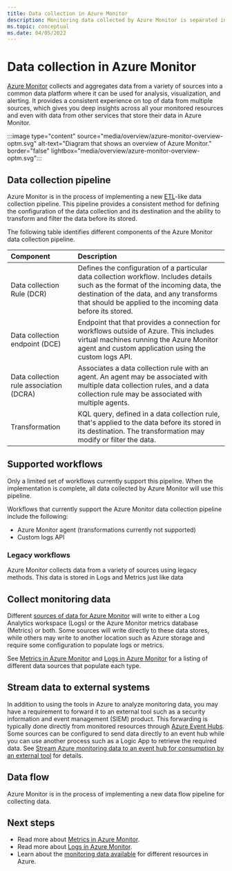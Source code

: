 ```yaml
---
title: Data collection in Azure Monitor
description: Monitoring data collected by Azure Monitor is separated into metrics that are lightweight and capable of supporting near real-time scenarios and logs that are used for advanced analysis.
ms.topic: conceptual
ms.date: 04/05/2022
---
```


# Data collection in Azure Monitor
[Azure Monitor](overview.md) collects and aggregates data from a variety of sources into a common data platform where it can be used for analysis, visualization, and alerting. It provides a consistent experience on top of data from multiple sources, which gives you deep insights across all your monitored resources and even with data from other services that store their data in Azure Monitor.

:::image type="content" source="media/overview/azure-monitor-overview-optm.svg" alt-text="Diagram that shows an overview of Azure Monitor." border="false" lightbox="media/overview/azure-monitor-overview-optm.svg":::


## Data collection pipeline
Azure Monitor is in the process of implementing a new [ETL](/azure/architecture/data-guide/relational-data/etl)-like data collection pipeline. This pipeline provides a consistent method for defining the configuration of the data collection and its destination and the ability to transform and filter the data before its stored.

The following table identifies different components of the Azure Monitor data collection pipeline.

| Component | Description |
|:---|:---
| Data collection Rule (DCR) | Defines the configuration of a particular data collection workflow. Includes details such as the format of the incoming data, the destination of the data, and any transforms that should be applied to the incoming data before its stored. |
| Data collection endpoint (DCE) | Endpoint that that provides a connection for workflows outside of Azure. This includes virtual machines running the Azure Monitor agent and custom application using the custom logs API. |
| Data collection rule association (DCRA) | Associates a data collection rule with an agent. An agent may be associated with multiple data collection rules, and a data collection rule may be associated with multiple agents. |
| Transformation | KQL query, defined in a data collection rule, that's applied to the data before its stored in its destination. The transformation may modify or filter the data. |


## Supported workflows
Only a limited set of workflows currently support this pipeline. When the implementation is complete, all data collected by Azure Monitor will use this pipeline.

Workflows that currently support the Azure Monitor data collection pipeline include the following:

- Azure Monitor agent (transformations currently not supported)
- Custom logs API

### Legacy workflows
Azure Monitor collects data from a variety of sources using legacy methods. This data is stored in Logs and Metrics just like data 



## Collect monitoring data
Different [sources of data for Azure Monitor](data-sources.md) will write to either a Log Analytics workspace (Logs) or the Azure Monitor metrics database (Metrics) or both. Some sources will write directly to these data stores, while others may write to another location such as Azure storage and require some configuration to populate logs or metrics. 

See [Metrics in Azure Monitor](essentials/data-platform-metrics.md) and [Logs in Azure Monitor](logs/data-platform-logs.md) for a listing of different data sources that populate each type.


## Stream data to external systems
In addition to using the tools in Azure to analyze monitoring data, you may have a requirement to forward it to an external tool such as a security information and event management (SIEM) product. This forwarding is typically done directly from monitored resources through [Azure Event Hubs](../event-hubs/index.yml). Some sources can be configured to send data directly to an event hub while you can use another process such as a Logic App to retrieve the required data. See [Stream Azure monitoring data to an event hub for consumption by an external tool](essentials/stream-monitoring-data-event-hubs.md) for details.


## Data flow
Azure Monitor is in the process of implementing a new data flow pipeline for collecting data.


## Next steps

- Read more about [Metrics in Azure Monitor](essentials/data-platform-metrics.md).
- Read more about [Logs in Azure Monitor](logs/data-platform-logs.md).
- Learn about the [monitoring data available](data-sources.md) for different resources in Azure.
